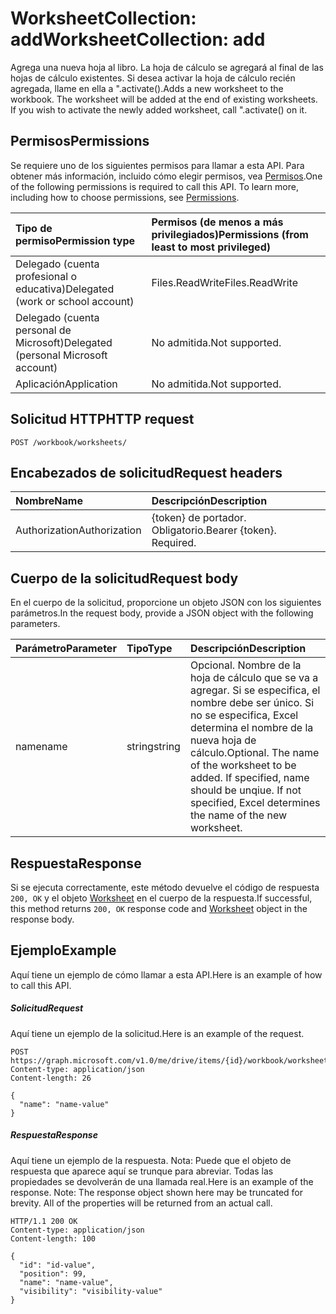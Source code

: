 # <a name="worksheetcollection-add"></a><span data-ttu-id="5946c-101">WorksheetCollection: add</span><span class="sxs-lookup"><span data-stu-id="5946c-101">WorksheetCollection: add</span></span>

<span data-ttu-id="5946c-p101">Agrega una nueva hoja al libro. La hoja de cálculo se agregará al final de las hojas de cálculo existentes. Si desea activar la hoja de cálculo recién agregada, llame en ella a ".activate().</span><span class="sxs-lookup"><span data-stu-id="5946c-p101">Adds a new worksheet to the workbook. The worksheet will be added at the end of existing worksheets. If you wish to activate the newly added worksheet, call ".activate() on it.</span></span>
## <a name="permissions"></a><span data-ttu-id="5946c-105">Permisos</span><span class="sxs-lookup"><span data-stu-id="5946c-105">Permissions</span></span>
<span data-ttu-id="5946c-p102">Se requiere uno de los siguientes permisos para llamar a esta API. Para obtener más información, incluido cómo elegir permisos, vea [Permisos](../../../concepts/permissions_reference.md).</span><span class="sxs-lookup"><span data-stu-id="5946c-p102">One of the following permissions is required to call this API. To learn more, including how to choose permissions, see [Permissions](../../../concepts/permissions_reference.md).</span></span>

|<span data-ttu-id="5946c-108">Tipo de permiso</span><span class="sxs-lookup"><span data-stu-id="5946c-108">Permission type</span></span>      | <span data-ttu-id="5946c-109">Permisos (de menos a más privilegiados)</span><span class="sxs-lookup"><span data-stu-id="5946c-109">Permissions (from least to most privileged)</span></span>              |
|:--------------------|:---------------------------------------------------------|
|<span data-ttu-id="5946c-110">Delegado (cuenta profesional o educativa)</span><span class="sxs-lookup"><span data-stu-id="5946c-110">Delegated (work or school account)</span></span> | <span data-ttu-id="5946c-111">Files.ReadWrite</span><span class="sxs-lookup"><span data-stu-id="5946c-111">Files.ReadWrite</span></span>    |
|<span data-ttu-id="5946c-112">Delegado (cuenta personal de Microsoft)</span><span class="sxs-lookup"><span data-stu-id="5946c-112">Delegated (personal Microsoft account)</span></span> | <span data-ttu-id="5946c-113">No admitida.</span><span class="sxs-lookup"><span data-stu-id="5946c-113">Not supported.</span></span>    |
|<span data-ttu-id="5946c-114">Aplicación</span><span class="sxs-lookup"><span data-stu-id="5946c-114">Application</span></span> | <span data-ttu-id="5946c-115">No admitida.</span><span class="sxs-lookup"><span data-stu-id="5946c-115">Not supported.</span></span> |

## <a name="http-request"></a><span data-ttu-id="5946c-116">Solicitud HTTP</span><span class="sxs-lookup"><span data-stu-id="5946c-116">HTTP request</span></span>
<!-- { "blockType": "ignored" } -->
```http
POST /workbook/worksheets/

```
## <a name="request-headers"></a><span data-ttu-id="5946c-117">Encabezados de solicitud</span><span class="sxs-lookup"><span data-stu-id="5946c-117">Request headers</span></span>
| <span data-ttu-id="5946c-118">Nombre</span><span class="sxs-lookup"><span data-stu-id="5946c-118">Name</span></span>       | <span data-ttu-id="5946c-119">Descripción</span><span class="sxs-lookup"><span data-stu-id="5946c-119">Description</span></span>|
|:---------------|:----------|
| <span data-ttu-id="5946c-120">Authorization</span><span class="sxs-lookup"><span data-stu-id="5946c-120">Authorization</span></span>  | <span data-ttu-id="5946c-p103">{token} de portador. Obligatorio.</span><span class="sxs-lookup"><span data-stu-id="5946c-p103">Bearer {token}. Required.</span></span> |

## <a name="request-body"></a><span data-ttu-id="5946c-123">Cuerpo de la solicitud</span><span class="sxs-lookup"><span data-stu-id="5946c-123">Request body</span></span>
<span data-ttu-id="5946c-124">En el cuerpo de la solicitud, proporcione un objeto JSON con los siguientes parámetros.</span><span class="sxs-lookup"><span data-stu-id="5946c-124">In the request body, provide a JSON object with the following parameters.</span></span>

| <span data-ttu-id="5946c-125">Parámetro</span><span class="sxs-lookup"><span data-stu-id="5946c-125">Parameter</span></span>    | <span data-ttu-id="5946c-126">Tipo</span><span class="sxs-lookup"><span data-stu-id="5946c-126">Type</span></span>   |<span data-ttu-id="5946c-127">Descripción</span><span class="sxs-lookup"><span data-stu-id="5946c-127">Description</span></span>|
|:---------------|:--------|:----------|
|<span data-ttu-id="5946c-128">name</span><span class="sxs-lookup"><span data-stu-id="5946c-128">name</span></span>|<span data-ttu-id="5946c-129">string</span><span class="sxs-lookup"><span data-stu-id="5946c-129">string</span></span>|<span data-ttu-id="5946c-p104">Opcional. Nombre de la hoja de cálculo que se va a agregar. Si se especifica, el nombre debe ser único. Si no se especifica, Excel determina el nombre de la nueva hoja de cálculo.</span><span class="sxs-lookup"><span data-stu-id="5946c-p104">Optional. The name of the worksheet to be added. If specified, name should be unqiue. If not specified, Excel determines the name of the new worksheet.</span></span>|

## <a name="response"></a><span data-ttu-id="5946c-134">Respuesta</span><span class="sxs-lookup"><span data-stu-id="5946c-134">Response</span></span>

<span data-ttu-id="5946c-135">Si se ejecuta correctamente, este método devuelve el código de respuesta `200, OK` y el objeto [Worksheet](../resources/worksheet.md) en el cuerpo de la respuesta.</span><span class="sxs-lookup"><span data-stu-id="5946c-135">If successful, this method returns `200, OK` response code and [Worksheet](../resources/worksheet.md) object in the response body.</span></span>

## <a name="example"></a><span data-ttu-id="5946c-136">Ejemplo</span><span class="sxs-lookup"><span data-stu-id="5946c-136">Example</span></span>
<span data-ttu-id="5946c-137">Aquí tiene un ejemplo de cómo llamar a esta API.</span><span class="sxs-lookup"><span data-stu-id="5946c-137">Here is an example of how to call this API.</span></span>
##### <a name="request"></a><span data-ttu-id="5946c-138">Solicitud</span><span class="sxs-lookup"><span data-stu-id="5946c-138">Request</span></span>
<span data-ttu-id="5946c-139">Aquí tiene un ejemplo de la solicitud.</span><span class="sxs-lookup"><span data-stu-id="5946c-139">Here is an example of the request.</span></span>
<!-- {
  "blockType": "request",
  "name": "worksheetcollection_add"
}-->
```http
POST https://graph.microsoft.com/v1.0/me/drive/items/{id}/workbook/worksheets/add
Content-type: application/json
Content-length: 26

{
  "name": "name-value"
}
```

##### <a name="response"></a><span data-ttu-id="5946c-140">Respuesta</span><span class="sxs-lookup"><span data-stu-id="5946c-140">Response</span></span>
<span data-ttu-id="5946c-p105">Aquí tiene un ejemplo de la respuesta. Nota: Puede que el objeto de respuesta que aparece aquí se trunque para abreviar. Todas las propiedades se devolverán de una llamada real.</span><span class="sxs-lookup"><span data-stu-id="5946c-p105">Here is an example of the response. Note: The response object shown here may be truncated for brevity. All of the properties will be returned from an actual call.</span></span>
<!-- {
  "blockType": "response",
  "truncated": true,
  "@odata.type": "microsoft.graph.worksheet"
} -->
```http
HTTP/1.1 200 OK
Content-type: application/json
Content-length: 100

{
  "id": "id-value",
  "position": 99,
  "name": "name-value",
  "visibility": "visibility-value"
}
```

<!-- uuid: 8fcb5dbc-d5aa-4681-8e31-b001d5168d79
2015-10-25 14:57:30 UTC -->
<!-- {
  "type": "#page.annotation",
  "description": "WorksheetCollection: add",
  "keywords": "",
  "section": "documentation",
  "tocPath": ""
}-->